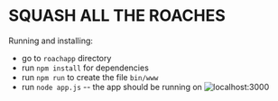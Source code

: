 # SQUASH ALL THE ROACHES

Running and installing:

* go to `roachapp` directory
* run `npm install` for dependencies
* run `npm run` to create the file `bin/www`
* run `node app.js` -- the app should be running on ![localhost:3000](http://localhost:3000/)
